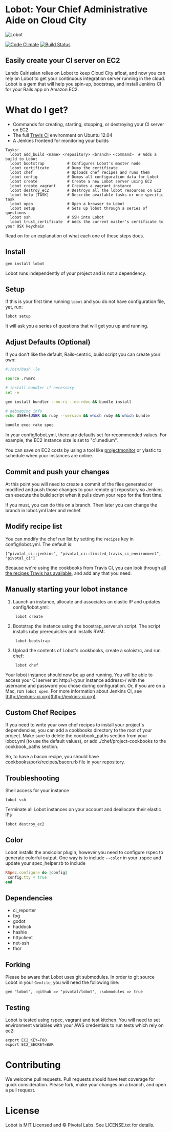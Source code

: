 # Lobot: Your Chief Administrative Aide on Cloud City

![Lobot](http://cheffiles.pivotallabs.com/lobot/logo.png)

[![Code Climate](https://codeclimate.com/github/pivotal/lobot.png)](https://codeclimate.com/github/pivotal/lobot)
[![Build Status](https://travis-ci.org/pivotal/lobot.png?branch=master)](https://travis-ci.org/pivotal/lobot)


## Easily create your CI server on EC2

Lando Calrissian relies on Lobot to keep Cloud City afloat, and now you can rely on Lobot to get your continuous integration server running in the cloud. Lobot is a gem that will help you spin-up, bootstrap, and install Jenkins CI for your Rails app on Amazon EC2.

# What do I get?

* Commands for creating, starting, stopping, or destroying your CI server on EC2
* The full [Travis CI](http://travis-ci.org) environment on Ubuntu 12.04
* A Jenkins frontend for monitoring your builds

```
Tasks:
  lobot add_build <name> <repository> <branch> <command>  # Adds a build to Lobot
  lobot bootstrap          # Configures Lobot's master node
  lobot certificate        # Dump the certificate
  lobot chef               # Uploads chef recipes and runs them
  lobot config             # Dumps all configuration data for Lobot
  lobot create             # Create a new Lobot server using EC2
  lobot create_vagrant     # Creates a vagrant instance
  lobot destroy_ec2        # Destroys all the lobot resources on EC2
  lobot help [TASK]        # Describe available tasks or one specific task
  lobot open               # Open a browser to Lobot
  lobot setup              # Sets up lobot through a series of questions
  lobot ssh                # SSH into Lobot
  lobot trust_certificate  # Adds the current master's certificate to your OSX keychain
```

Read on for an explanation of what each one of these steps does.

## Install

    gem install lobot

Lobot runs independently of your project and is not a dependency.

## Setup

If this is your first time running `lobot` and you do not have configuration file, yet, run:

    lobot setup

It will ask you a series of questions that will get you up and running.

## Adjust Defaults (Optional)

If you don't like the default, Rails-centric, build script you can create your own:

```sh
#!/bin/bash -le

source .rvmrc

# install bundler if necessary
set -e

gem install bundler --no-ri --no-rdoc && bundle install

# debugging info
echo USER=$USER && ruby --version && which ruby && which bundle

bundle exec rake spec
```

In your config/lobot.yml, there are defaults set for recommended values. For example, the EC2 instance size is set to "c1.medium".

You can save on EC2 costs by using a tool like [projectmonitor](https://github.com/pivotal/projectmonitor) or ylastic to schedule when your instances are online.

## Commit and push your changes

At this point you will need to create a commit of the files generated or modified and push those changes to your remote git repository so Jenkins can execute the build script when it pulls down your repo for the first time.

If you must, you can do this on a branch.  Then later you can change the branch in lobot.yml later and rechef.

## Modify recipe list

You can modify the chef run list by setting the `recipes` key in config/lobot.yml.  The default is:

	["pivotal_ci::jenkins", "pivotal_ci::limited_travis_ci_environment", "pivotal_ci"]`

Because we're using the cookbooks from Travis CI, you can look through [all the recipes Travis has available](https://github.com/travis-ci/travis-cookbooks/), and add any that you need.

## Manually starting your lobot instance

1. Launch an instance, allocate and associates an elastic IP and updates config/lobot.yml:

        lobot create

2. Bootstrap the instance using the boostrap_server.sh script. The script installs ruby prerequisites and installs RVM:

        lobot bootstrap

3. Upload the contents of Lobot's cookbooks, create a soloistrc, and run chef:

        lobot chef

Your lobot instance should now be up and running. You will be able to access your CI server at: http://&lt;your instance address&gt;/ with the username and password you chose during configuration. Or, if you are on a Mac, run `lobot open`. For more information about Jenkins CI, see [http://jenkins-ci.org](http://jenkins-ci.org).

## Custom Chef Recipes

If you need to write your own chef recipes to install your project's dependencies, you can add a cookbooks directory to
the root of your project.  Make sure to delete the cookbook_paths section from your lobot.yml (to use the default values),
or add ./chef/project-cookbooks to the cookbook_paths section.

So, to have a bacon recipe, you should have cookbooks/pork/recipes/bacon.rb file in your repository.

## Troubleshooting

Shell access for your instance

    lobot ssh

Terminate all Lobot instances on your account and deallocate their elastic IPs

    lobot destroy_ec2

## Color

Lobot installs the ansicolor plugin, however you need to configure rspec to generate colorful output. One way is to include `--color` in your .rspec and update your spec_helper.rb to include

``` ruby
RSpec.configure do |config|
 config.tty = true
end
```

## Dependencies

* ci_reporter
* fog
* godot
* haddock
* hashie
* httpclient
* net-ssh
* thor

## Forking

Please be aware that Lobot uses git submodules.  In order to git source Lobot in your `Gemfile`, you will need the following line:

    gem "lobot", :github => "pivotal/lobot", :submodules => true

## Testing

Lobot is tested using rspec, vagrant and test kitchen.  You will need to set environment variables with your AWS credentials to run tests which rely on ec2:

    export EC2_KEY=FOO
    export EC2_SECRET=BAR

# Contributing

We welcome pull requests.  Pull requests should have test coverage for quick consideration.  Please fork, make your changes on a branch, and open a pull request.

# License

Lobot is MIT Licensed and © Pivotal Labs.  See LICENSE.txt for details.
